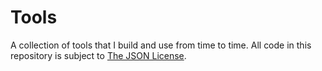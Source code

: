 # Tools

A collection of tools that I build and use from time to time. All code in this repository is subject to [The JSON License](https://www.json.org/license.html).
